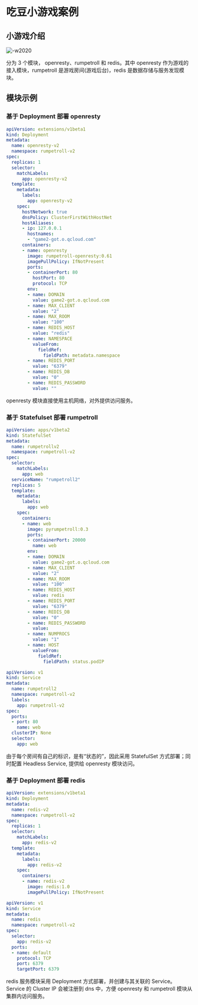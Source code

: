 # 吃豆小游戏案例

## 小游戏介绍

![-w2020](../../assets/2018-06-19-15-49-27.jpg)

分为 3 个模块， openresty、rumpetroll 和 redis。其中 openresty 作为游戏的接入模块，rumpetroll 是游戏房间(游戏后台)，redis 是数据存储与服务发现模块。

## 模块示例
### 基于 Deployment 部署 openresty

```yml
apiVersion: extensions/v1beta1
kind: Deployment
metadata:
  name: openresty-v2
  namespace: rumpetroll-v2
spec:
  replicas: 1
  selector:
    matchLabels:
      app: openresty-v2
  template:
    metadata:
      labels:
        app: openresty-v2
    spec:
      hostNetwork: true
      dnsPolicy: ClusterFirstWithHostNet
      hostAliases:
      - ip: 127.0.0.1
        hostnames:
        - "game2-got.o.qcloud.com"
      containers:
      - name: openresty
        image: rumpetroll-openresty:0.61
        imagePullPolicy: IfNotPresent
        ports:
        - containerPort: 80
          hostPort: 80
          protocol: TCP
        env:
        - name: DOMAIN
          value: game2-got.o.qcloud.com
        - name: MAX_CLIENT
          value: "2"
        - name: MAX_ROOM
          value: "100"
        - name: REDIS_HOST
          value: "redis"
        - name: NAMESPACE
          valueFrom:
            fieldRef:
              fieldPath: metadata.namespace
        - name: REDIS_PORT
          value: "6379"
        - name: REDIS_DB
          value: "0"
        - name: REDIS_PASSWORD
          value: ""
```

openresty 模块直接使用主机网络，对外提供访问服务。

### 基于 Statefulset 部署 rumpetroll

```yml
apiVersion: apps/v1beta2
kind: StatefulSet
metadata:
  name: rumpetrollv2
  namespace: rumpetroll-v2
spec:
  selector:
    matchLabels:
      app: web
  serviceName: "rumpetroll2"
  replicas: 5
  template:
    metadata:
      labels:
        app: web
    spec:
      containers:
      - name: web
        image: pyrumpetroll:0.3
        ports:
        - containerPort: 20000
          name: web
        env:
        - name: DOMAIN
          value: game2-got.o.qcloud.com
        - name: MAX_CLIENT
          value: "2"
        - name: MAX_ROOM
          value: "100"
        - name: REDIS_HOST
          value: redis
        - name: REDIS_PORT
          value: "6379"
        - name: REDIS_DB
          value: "0"
        - name: REDIS_PASSWORD
          value:
        - name: NUMPROCS
          value: "1"
        - name: HOST
          valueFrom:
            fieldRef:
              fieldPath: status.podIP
```
```yml
apiVersion: v1
kind: Service
metadata:
  name: rumpetroll2
  namespace: rumpetroll-v2
  labels:
    app: rumpetroll-v2
spec:
  ports:
  - port: 80
    name: web
  clusterIP: None
  selector:
    app: web
```

由于每个房间有自己的标识，是有“状态的”，因此采用 StatefulSet 方式部署；同时配置 Headless Service,  提供给 openresty 模块访问。

### 基于 Deployment 部署 redis

```yml
apiVersion: extensions/v1beta1
kind: Deployment
metadata:
  name: redis-v2
  namespace: rumpetroll-v2
spec:
  replicas: 1
  selector:
    matchLabels:
      app: redis-v2
  template:
    metadata:
      labels:
        app: redis-v2
    spec:
      containers:
      - name: redis-v2
        image: redis:1.0
        imagePullPolicy: IfNotPresent
```
```yml
apiVersion: v1
kind: Service
metadata:
  name: redis
  namespace: rumpetroll-v2
spec:
  selector:
    app: redis-v2
  ports:
  - name: default
    protocol: TCP
    port: 6379
    targetPort: 6379
```
redis 服务模块采用 Deployment 方式部署，并创建与其关联的 Service。Service 的 Cluster IP 会被注册到 dns 中，方便 openresty 和 rumpetroll 模块从集群内访问服务。
